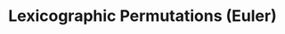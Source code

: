 ---
title: "Lexicographic Permutations (Euler)"
categories:
    -Projects
tags:
    -Projects
    -Blog
    -Euler
---